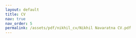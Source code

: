 ```yaml
---
layout: default
title: CV
nav: true
nav_order: 5
permalink: /assets/pdf/nikhil_cv/Nikhil Navaratna CV.pdf
---
```

